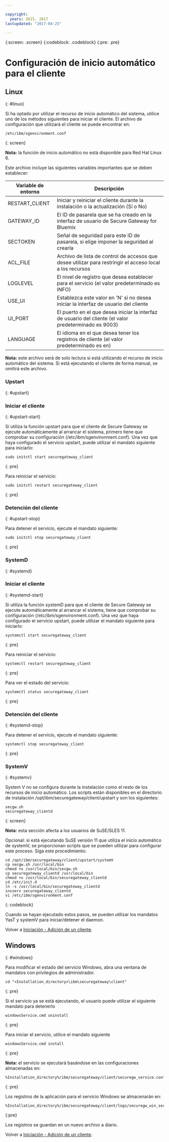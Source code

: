 ```yaml
---

copyright:
  years: 2015, 2017
lastupdated: "2017-04-25"

---
```

{:screen: .screen}
{:codeblock: .codeblock}
{:pre: .pre}

# Configuración de inicio automático para el cliente

## Linux
{: #linux}

Si ha optado por utilizar el recurso de inicio automático del sistema, utilice uno de los métodos siguientes para iniciar el cliente.  El archivo de configuración que utilizará el cliente se puede encontrar en:

```
/etc/ibm/sgenvironment.conf
```
{: screen}

<b>Nota:</b> la función de inicio automático no está disponible para Red Hat Linux 6.

Este archivo incluye las siguientes variables importantes que se deben establecer:

| Variable de entorno | Descripción       |
| ------------- | ----------- |
| RESTART_CLIENT | Iniciar y reiniciar el cliente durante la instalación o la actualización (Sí o No) |
| GATEWAY_ID | El ID de pasarela que se ha creado en la interfaz de usuario de Secure Gateway for Bluemix |
| SECTOKEN | Señal de seguridad para este ID de pasarela, si elige imponer la seguridad al crearla |
| ACL_FILE | Archivo de lista de control de accesos que desee utilizar para restringir el acceso local a los recursos |
| LOGLEVEL | El nivel de registro que desea establecer para el servicio (el valor predeterminado es INFO) |
| USE_UI   | Establezca este valor en 'N' si no desea iniciar la interfaz de usuario del cliente |
| UI_PORT  | El puerto en el que desea iniciar la interfaz de usuario del cliente (el valor predeterminado es 9003) |
| LANGUAGE | El idioma en el que desea tener los registros de cliente (el valor predeterminado es en) |

<b>Nota:</b> este archivo será de solo lectura si está utilizando el recurso de inicio automático del sistema.  Si está ejecutando
el cliente de forma manual, se omitirá este archivo.

### Upstart
{: #upstart}

### Iniciar el cliente
{: #upstart-start}

Si utiliza la función upstart para que el cliente de Secure Gateway se ejecute automáticamente al arrancar el sistema, primero tiene que comprobar su configuración (/etc/ibm/sgenvironment.conf).  Una vez que haya configurado el servicio upstart, puede utilizar el mandato siguiente para iniciarlo:

```
sudo initctl start securegateway_client
```
{: pre}

Para reiniciar el servicio:

```
sudo initctl restart securegateway_client
```
{: pre}

### Detención del cliente
{: #upstart-stop}

Para detener el servicio, ejecute el mandato siguiente:

```
sudo initctl stop securegateway_client
```
{: pre}

### SystemD
{: #systemd}


### Iniciar el cliente
{: #systemd-start}

Si utiliza la función systemD para que el cliente de Secure Gateway se ejecute automáticamente al arrancar el sistema, tiene que comprobar su configuración (/etc/ibm/sgenvironment.conf).  Una vez que haya configurado el servicio upstart, puede utilizar el mandato siguiente para iniciarlo:

```
systemctl start securegateway_client
```
{: pre}

Para reiniciar el servicio:

```
systemctl restart securegateway_client
```
{: pre}

Para ver el estado del servicio:

```
systemctl status securegateway_client
```
{: pre}

### Detención del cliente
{: #systemd-stop}

Para detener el servicio, ejecute el mandato siguiente:

```
systemctl stop securegateway_client
```
{: pre}

### SystemV
{: #systemv}

System V no se configura durante la instalación
como el resto de los recursos de inicio automático. Los scripts están disponibles en el
directorio de instalación /opt/ibm/securegateway/client/upstart y son los siguientes:

```
secgw.sh
securegateway_clientd
```
{: screen}

<b>Nota:</b> esta sección afecta a los usuarios de SuSE/SLES 11.

Opcional: si está ejecutando SuSE versión 11 que utiliza el inicio automático de systemV, se proporcionan scripts que se pueden utilizar para configurar este proceso. Siga este procedimiento:

```
cd /opt/ibm/securegateway/client/upstart/systemV
cp secgw.sh /usr/local/bin
chmod +x /usr/local/bin/secgw.sh
cp securegateway_clientd /usr/local/bin
chmod +x /usr/local/bin/securegateway_clientd
cd /etc/init.d
ln -s /usr/local/bin/securegateway_clientd
insserv securegateway_clientd
vi /etc/ibm/sgenvironment.conf
```
{: codeblock}

Cuando se hayan ejecutado estos pasos, se pueden utilizar los mandatos YasT y systemV para iniciar/detener el daemon.

Volver a [Iniciación - Adición de un cliente](/docs/services/SecureGateway/securegateway_client.html).

## Windows
{: #windows}

Para modificar el estado del servicio Windows, abra una ventana de mandatos con privilegios de administrador.

```
cd "<Installation_directory>\ibm\securegateway\client"
```
{: pre}

Si el servicio ya se está ejecutando, el usuario puede utilizar el siguiente mandato para detenerlo

```
windowsService.cmd uninstall
```
{: pre}

Para iniciar el servicio, utilice el mandato siguiente

```
windowsService.cmd install
```
{: pre}

<b>Nota:</b> el servicio se ejecutará basándose en las configuraciones almacenadas en:

```
%Installation_directory%/ibm/securegateway/client/securegw_service.config
```
{: pre}

Los registros de la aplicación para el servicio Windows se almacenarán en:

```
%Installation_directory%/ibm/securegateway/client/logs/securegw_win_service.log
```
{:pre}

 Los registros se guardan en un nuevo archivo a diario.

Volver a [Iniciación - Adición de un cliente](/docs/services/SecureGateway/securegateway_client.html).
